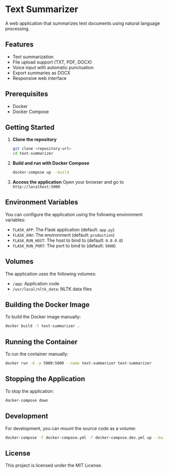 # Text Summarizer

A web application that summarizes text documents using natural language processing.

## Features

- Text summarization
- File upload support (TXT, PDF, DOCX)
- Voice input with automatic punctuation
- Export summaries as DOCX
- Responsive web interface

## Prerequisites

- Docker
- Docker Compose

## Getting Started

1. **Clone the repository**
   ```bash
   git clone <repository-url>
   cd text-summarizer
   ```

2. **Build and run with Docker Compose**
   ```bash
   docker-compose up --build
   ```

3. **Access the application**
   Open your browser and go to `http://localhost:5000`

## Environment Variables

You can configure the application using the following environment variables:

- `FLASK_APP`: The Flask application (default: `app.py`)
- `FLASK_ENV`: The environment (default: `production`)
- `FLASK_RUN_HOST`: The host to bind to (default: `0.0.0.0`)
- `FLASK_RUN_PORT`: The port to bind to (default: `5000`)

## Volumes

The application uses the following volumes:

- `/app`: Application code
- `/usr/local/nltk_data`: NLTK data files

## Building the Docker Image

To build the Docker image manually:

```bash
docker build -t text-summarizer .
```

## Running the Container

To run the container manually:

```bash
docker run -d -p 5000:5000 --name text-summarizer text-summarizer
```

## Stopping the Application

To stop the application:

```bash
docker-compose down
```

## Development

For development, you can mount the source code as a volume:

```bash
docker-compose -f docker-compose.yml -f docker-compose.dev.yml up --build
```

## License

This project is licensed under the MIT License.
